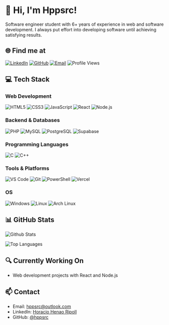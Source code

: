 # 👋 Hi, I'm Hppsrc!

Software engineer student with 6+ years of experience in web and software development. I always put effort into developing software until achieving satisfying results.

## 🌐 Find me at

[![LinkedIn](https://img.shields.io/badge/LinkedIn-0077B5?style=flat-square&logo=linkedin&logoColor=white)](https://www.linkedin.com/in/horahenaripo/)
[![GitHub](https://img.shields.io/badge/GitHub-181717?style=flat-square&logo=github&logoColor=white)](https://github.com/hppsrc)
[![Email](https://img.shields.io/badge/Email-0078D4?style=flat-square&logo=microsoft-outlook&logoColor=white)](mailto:hppsrc@outlook.com)
![Profile Views](https://komarev.com/ghpvc/?username=hppsrc&style=flat-square)

## 💻 Tech Stack

### Web Development
![HTML5](https://img.shields.io/badge/HTML5-E34F26?style=flat-square&logo=html5&logoColor=white)
![CSS3](https://img.shields.io/badge/CSS3-1572B6?style=flat-square&logo=css3&logoColor=white)
![JavaScript](https://img.shields.io/badge/JavaScript-F7DF1E?style=flat-square&logo=javascript&logoColor=black)
![React](https://img.shields.io/badge/React-61DAFB?style=flat-square&logo=react&logoColor=black)
![Node.js](https://img.shields.io/badge/Node.js-339933?style=flat-square&logo=nodedotjs&logoColor=white)

### Backend & Databases
![PHP](https://img.shields.io/badge/PHP-777BB4?style=flat-square&logo=php&logoColor=white)
![MySQL](https://img.shields.io/badge/MySQL-4479A1?style=flat-square&logo=mysql&logoColor=white)
![PostgreSQL](https://img.shields.io/badge/PostgreSQL-4169E1?style=flat-square&logo=postgresql&logoColor=white)
![Supabase](https://img.shields.io/badge/Supabase-3ECF8E?style=flat-square&logo=supabase&logoColor=white)

### Programming Languages
![C](https://img.shields.io/badge/C-A8B9CC?style=flat-square&logo=c&logoColor=black)
![C++](https://img.shields.io/badge/C%2B%2B-00599C?style=flat-square&logo=cplusplus&logoColor=white)

### Tools & Platforms
![VS Code](https://img.shields.io/badge/VS%20Code-007ACC?style=flat-square&logo=visualstudiocode&logoColor=white)
![Git](https://img.shields.io/badge/Git-F05032?style=flat-square&logo=git&logoColor=white)
![PowerShell](https://img.shields.io/badge/PowerShell-5391FE?style=flat-square&logo=powershell&logoColor=white)
![Vercel](https://img.shields.io/badge/Vercel-000000?style=flat-square&logo=vercel&logoColor=white)

### OS
![Windows](https://img.shields.io/badge/Windows-0078D6?style=flat-square&logo=windows&logoColor=white)
![Linux](https://img.shields.io/badge/Linux-FCC624?style=flat-square&logo=linux&logoColor=black)
![Arch Linux](https://img.shields.io/badge/Arch%20Linux-1793D1?style=flat-square&logo=archlinux&logoColor=white)

## 📊 GitHub Stats

![Github Stats](https://github-readme-stats.vercel.app/api?username=hppsrc&show=reviews,discussions_started,discussions_answered,prs_merged,prs_merged_percentage&show_icons=true)

![Top Languages](https://github-readme-stats.vercel.app/api/top-langs/?username=hppsrc&layout=donut-vertical)

## 🔍 Currently Working On
<!-- - VS Code extension: XAMPP Control -->
- Web development projects with React and Node.js
<!-- - Various PowerShell utilities -->

## 📫 Contact
- Email: hppsrc@outlook.com
- LinkedIn: [Horacio Henao  Ripoll](https://www.linkedin.com/in/horahenaripo/)
- GitHub: [@hppsrc](https://github.com/hppsrc)
